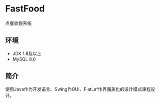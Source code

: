 # FastFood
点餐收银系统
## 环境
- JDK 1.8及以上
- MySQL 8.0
## 简介
使用Java作为开发语言、Swing作GUI、FlatLaf作界面美化的设计模式课程设计。
